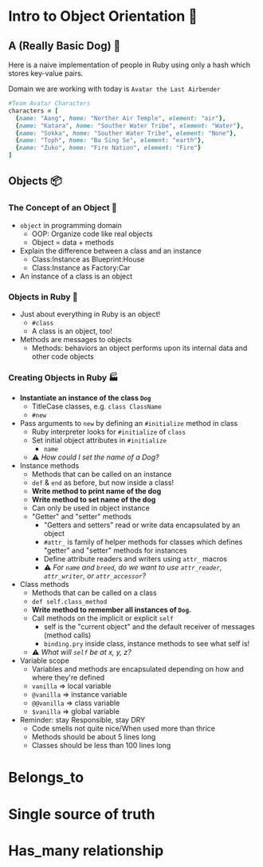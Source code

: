 # Intro to Object Orientation 🧱

## A (Really Basic Dog) 🧩

Here is a naive implementation of people in Ruby using only a hash which stores key-value pairs.

Domain we are working with today is `Avatar the Last Airbender`

```ruby
#Team Avatar Characters
characters = [ 
  {name: "Aang", home: "Norther Air Temple", element: "air"},
  {name: "Katara", home: "Souther Water Tribe", element: "Water"}, 
  {name: "Sokka", home: "Souther Water Tribe", element: "None"},
  {name: "Toph", home: "Ba Sing Se", element: "earth"},
  {name: "Zuko", home: "Fire Nation", element: "Fire"}
]
```

## Objects 📦

### The Concept of an Object 🤔

- `object` in programming domain
  - OOP: Organize code like real objects
  - Object = data + methods
- Explain the difference between a class and an instance
  - Class:Instance as Blueprint:House
  - Class:Instance as Factory:Car
- An instance of a class is an object

### Objects in Ruby 💎

- Just about everything in Ruby is an object!
  - `#class`
  - A class is an object, too!
- Methods are messages to objects
  - Methods: behaviors an object performs upon its internal data and other code objects

### Creating Objects in Ruby 🏭

- **Instantiate an instance of the class `Dog`**
  - TitleCase classes, e.g. `class ClassName`
  - `#new`
- Pass arguments to `new` by defining an `#initialize` method in class
  - Ruby interpreter looks for `#initialize` of `class`
  - Set initial object attributes in `#initialize`
    - `name`
  - ⚠️ *How could I set the name of a Dog?*
- Instance methods
  - Methods that can be called on an instance
  - `def` & `end` as before, but now inside a class!
  - **Write method to print name of the dog**
  - **Write method to set name of the dog**
  - Can only be used in object instance
  - "Getter" and "setter" methods
    - "Getters and setters" read or write data encapsulated by an object
    - `#attr_` is family of helper methods for classes which defines "getter" and "setter" methods for instances
    - Define attribute readers and writers using `attr_` macros
    - ⚠️ *For `name` and `breed`, do we want to use `attr_reader`, `attr_writer`, or `attr_accessor`?*
- Class methods
  - Methods that can be called on a class
  - `def self.class_method`
  - **Write method to remember all instances of `Dog`.**
  - Call methods on the implicit or explicit `self`
    - self is the "current object" and the default receiver of messages (method calls)
    - `binding.pry` inside class, instance methods to see what self is!
  - ⚠️ *What will `self` be at x, y, z?*
- Variable scope
  - Variables and methods are encapsulated depending on how and where they're defined
  - `vanilla` => local variable
  - `@vanilla` => instance variable
  - `@@vanilla` => class variable
  - `$vanilla` => global variable
- Reminder: stay Responsible, stay DRY
  - Code smells not quite nice/When used more than thrice
  - Methods should be about 5 lines long
  - Classes should be less than 100 lines long


# Belongs_to 
# Single source of truth
# Has_many relationship